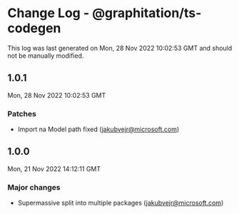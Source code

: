 # Change Log - @graphitation/ts-codegen

This log was last generated on Mon, 28 Nov 2022 10:02:53 GMT and should not be manually modified.

<!-- Start content -->

## 1.0.1

Mon, 28 Nov 2022 10:02:53 GMT

### Patches

- Import na Model path fixed (jakubvejr@microsoft.com)

## 1.0.0

Mon, 21 Nov 2022 14:12:11 GMT

### Major changes

- Supermassive split into multiple packages (jakubvejr@microsoft.com)
